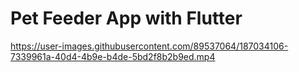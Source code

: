 # Pet Feeder App with Flutter

https://user-images.githubusercontent.com/89537064/187034106-7339961a-40d4-4b9e-b4de-5bd2f8b2b9ed.mp4



